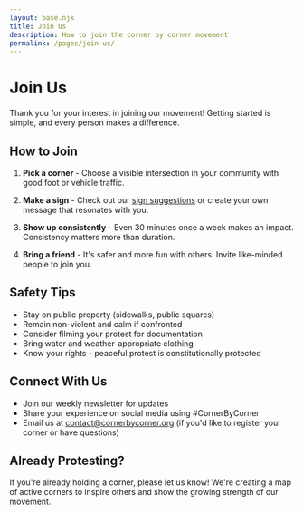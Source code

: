 ```yaml
---
layout: base.njk
title: Join Us
description: How to join the corner by corner movement
permalink: /pages/join-us/
---
```


# Join Us

Thank you for your interest in joining our movement! Getting started is simple, and every person makes a difference.

## How to Join

1. **Pick a corner** - Choose a visible intersection in your community with good foot or vehicle traffic.

2. **Make a sign** - Check out our [sign suggestions](/pages/signs) or create your own message that resonates with you.

3. **Show up consistently** - Even 30 minutes once a week makes an impact. Consistency matters more than duration.

4. **Bring a friend** - It's safer and more fun with others. Invite like-minded people to join you.

## Safety Tips

- Stay on public property (sidewalks, public squares)
- Remain non-violent and calm if confronted
- Consider filming your protest for documentation
- Bring water and weather-appropriate clothing
- Know your rights - peaceful protest is constitutionally protected

## Connect With Us

- Join our weekly newsletter for updates
- Share your experience on social media using #CornerByCorner
- Email us at [contact@cornerbycorner.org](mailto:contact@cornerbycorner.org) (if you'd like to register your corner or have questions)

## Already Protesting?

If you're already holding a corner, please let us know! We're creating a map of active corners to inspire others and show the growing strength of our movement.
